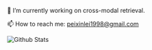 <!--
**Boreas-pxl/Boreas-pxl** is a ✨ _special_ ✨ repository because its `README.md` (this file) appears on your GitHub profile.

Here are some ideas to get you started:

- 🔭 I’m currently working on ...
- 🌱 I’m currently learning ...
- 👯 I’m looking to collaborate on ...
- 🤔 I’m looking for help with ...
- 💬 Ask me about ...
- 📫 How to reach me: ...
- 😄 Pronouns: ...
- ⚡ Fun fact: ...
-->
🌱 I’m currently working on cross-modal retrieval.

📫 How to reach me: peixinlei1998@gmail.com

![Github Stats](https://github-readme-stats.vercel.app/api?username=Boreas-pxl&show_icons=true&theme=dark&count_private=true)

